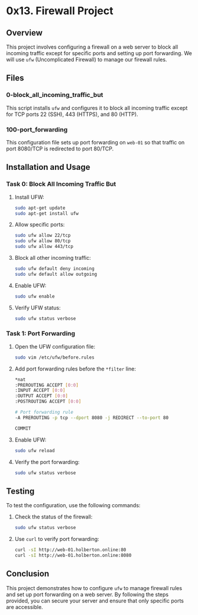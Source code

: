 # 0x13. Firewall Project

## Overview
This project involves configuring a firewall on a web server to block all incoming traffic except for specific ports and setting up port forwarding. We will use `ufw` (Uncomplicated Firewall) to manage our firewall rules.

## Files

### 0-block_all_incoming_traffic_but
This script installs `ufw` and configures it to block all incoming traffic except for TCP ports 22 (SSH), 443 (HTTPS), and 80 (HTTP).

### 100-port_forwarding
This configuration file sets up port forwarding on `web-01` so that traffic on port 8080/TCP is redirected to port 80/TCP.

## Installation and Usage

### Task 0: Block All Incoming Traffic But
1. Install UFW:
    ```sh
    sudo apt-get update
    sudo apt-get install ufw
    ```
2. Allow specific ports:
    ```sh
    sudo ufw allow 22/tcp
    sudo ufw allow 80/tcp
    sudo ufw allow 443/tcp
    ```
3. Block all other incoming traffic:
    ```sh
    sudo ufw default deny incoming
    sudo ufw default allow outgoing
    ```
4. Enable UFW:
    ```sh
    sudo ufw enable
    ```
5. Verify UFW status:
    ```sh
    sudo ufw status verbose
    ```

### Task 1: Port Forwarding
1. Open the UFW configuration file:
    ```sh
    sudo vim /etc/ufw/before.rules
    ```
2. Add port forwarding rules before the `*filter` line:
    ```sh
    *nat
    :PREROUTING ACCEPT [0:0]
    :INPUT ACCEPT [0:0]
    :OUTPUT ACCEPT [0:0]
    :POSTROUTING ACCEPT [0:0]

    # Port forwarding rule
    -A PREROUTING -p tcp --dport 8080 -j REDIRECT --to-port 80

    COMMIT
    ```
3. Enable UFW:
    ```sh
    sudo ufw reload
    ```
4. Verify the port forwarding:
    ```sh
    sudo ufw status verbose
    ```

## Testing
To test the configuration, use the following commands:
1. Check the status of the firewall:
    ```sh
    sudo ufw status verbose
    ```
2. Use `curl` to verify port forwarding:
    ```sh
    curl -sI http://web-01.holberton.online:80
    curl -sI http://web-01.holberton.online:8080
    ```

## Conclusion
This project demonstrates how to configure `ufw` to manage firewall rules and set up port forwarding on a web server. By following the steps provided, you can secure your server and ensure that only specific ports are accessible.

